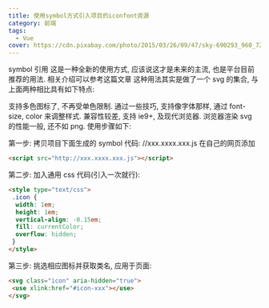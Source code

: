 ```yaml
---
title: 使用symbol方式引入项目的iconfont资源
category: 前端
tags:
  - Vue
cover: https://cdn.pixabay.com/photo/2015/03/26/09/47/sky-690293_960_720.jpg
---
```


symbol 引用
这是一种全新的使用方式, 应该说这才是未来的主流, 也是平台目前推荐的用法. 相关介绍可以参考这篇文章 这种用法其实是做了一个 svg 的集合, 与上面两种相比具有如下特点:

支持多色图标了, 不再受单色限制.
通过一些技巧, 支持像字体那样, 通过 font-size, color 来调整样式.
兼容性较差, 支持 ie9+, 及现代浏览器.
浏览器渲染 svg 的性能一般, 还不如 png.
使用步骤如下:

第一步: 拷贝项目下面生成的 symbol 代码:
//xxx.xxxx.xxx.js
在自己的网页添加

``` html
<script src="http://xxx.xxxx.xxx.js"></script>
```

第二步: 加入通用 css 代码(引入一次就行):

``` html
<style type="text/css">
 .icon {
  width: 1em;
  height: 1em;
  vertical-align: -0.15em;
  fill: currentColor;
  overflow: hidden;
 }
</style>
```

第三步: 挑选相应图标并获取类名, 应用于页面:

``` html
<svg class="icon" aria-hidden="true">
 <use xlink:href="#icon-xxx"></use>
</svg>
```
